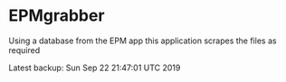 # EPMgrabber
Using a database from the EPM app this application scrapes the files as required


Latest backup: Sun Sep 22 21:47:01 UTC 2019
